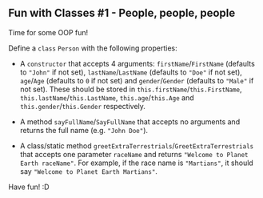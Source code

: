 ﻿## Fun with Classes #1 - People, people, people

Time for some OOP fun!

Define a `class` `Person` with the following properties:

* A `constructor` that accepts 4 arguments: `firstName`/`FirstName` (defaults to `"John"` if not set), `lastName`/`LastName` (defaults to `"Doe"` if not set), `age`/`Age` (defaults to `0` if not set) and `gender`/`Gender` (defaults to `"Male"` if not set). These should be stored in `this.firstName`/`this.FirstName`, `this.lastName`/`this.LastName`, `this.age`/`this.Age` and `this.gender`/`this.Gender` respectively.

* A method `sayFullName`/`SayFullName` that accepts no arguments and returns the full name (e.g. `"John Doe"`).
* A class/static method `greetExtraTerrestrials`/`GreetExtraTerrestrials` that accepts one parameter `raceName` and returns `"Welcome to Planet Earth raceName"`. For example, if the race name is `"Martians"`, it should say `"Welcome to Planet Earth Martians"`.

Have fun! :D